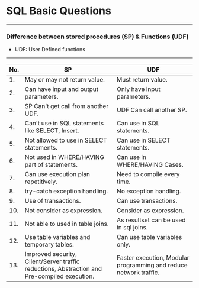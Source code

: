 # SQL Basic Questions

---

### Difference between stored procedures (SP) & Functions (UDF)

- UDF: User Defined functions
---

| No. | SP                                                                                           | UDF                                                               |
|-----|----------------------------------------------------------------------------------------------|-------------------------------------------------------------------|
| 1.  | May or may not return value.                                                                 | Must return value.                                                |
| 2.  | Can have input and output parameters.                                                        | Only have input parameters.                                       |
| 3.  | SP Can't get call from another UDF.                                                          | UDF Can call another SP.                                          |
| 4.  | Can't use in SQL statements like SELECT, Insert.                                             | Can use in SQL statements.                                        |
| 5.  | Not allowed to use in SELECT statements.                                                     | Can use in SELECT statements.                                     |
| 6.  | Not used in WHERE/HAVING part of statements.                                                 | Can use in WHERE/HAVING Cases.                                    |
| 7.  | Can use execution plan repetitively.                                                         | Need to compile every time.                                       |
| 8.  | try-catch exception handling.                                                                | No exception handling.                                            |
| 9.  | Use of transactions.                                                                         | Can use transactions.                                             |
| 10. | Not consider as expression.                                                                  | Consider as expression.                                           |
| 11. | Not able to used in table joins.                                                             | As resultset can be used in sql joins.                            |
| 12. | Use table variables and temporary tables.                                                    | Can use table variables only.                                     |
| 13. | Improved security, Client/Server traffic reductions, Abstraction and Pre-compiled execution. | Faster execution, Modular programming and reduce network traffic. |



